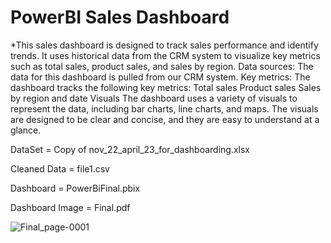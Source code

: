 # PowerBI Sales Dashboard


*This sales dashboard is designed to track sales performance and identify trends. 
It uses historical data from the CRM system to visualize key metrics such as total sales, product sales, and sales by region.
Data sources: The data for this dashboard is pulled from our CRM system.
Key metrics: The dashboard tracks the following key metrics: Total sales Product sales Sales by region and date Visuals
The dashboard uses a variety of visuals to represent the data, including bar charts, line charts, and maps. The visuals are designed to be clear and concise, and they are easy to understand at a glance.


DataSet = Copy of nov_22_april_23_for_dashboarding.xlsx

Cleaned Data = file1.csv

Dashboard = PowerBiFinal.pbix

Dashboard Image = Final.pdf




![Final_page-0001](https://github.com/kamalsambhani/PowerBi-1/assets/120004696/ab9f5ab6-f254-4527-99cd-20e77315ee85)






